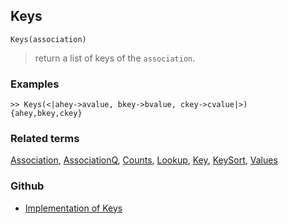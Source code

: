 ## Keys

```
Keys(association) 
```

> return a list of keys of the `association`.
 
### Examples

```
>> Keys(<|ahey->avalue, bkey->bvalue, ckey->cvalue|>)
{ahey,bkey,ckey}
```

### Related terms  
[Association](Association.md), [AssociationQ](AssociationQ.md), [Counts](Counts.md), [Lookup](Lookup.md), [Key](Key.md), [KeySort](KeySort.md), [Values](Values.md)

### Github

* [Implementation of Keys](https://github.com/axkr/symja_android_library/blob/master/symja_android_library/matheclipse-core/src/main/java/org/matheclipse/core/builtin/AssociationFunctions.java#L641) 

